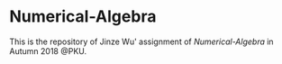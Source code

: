 # Numerical-Algebra

This is the repository of Jinze Wu' assignment of *Numerical-Algebra* in Autumn 2018 @PKU.